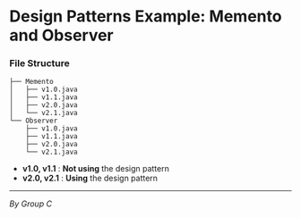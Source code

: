 # Design Patterns Example: Memento and Observer
### File Structure
```text
├── Memento
│   ├── v1.0.java
│   ├── v1.1.java
│   ├── v2.0.java
│   └── v2.1.java
└── Observer
    ├── v1.0.java
    ├── v1.1.java
    ├── v2.0.java
    └── v2.1.java
```
* **v1.0, v1.1** : **Not using** the design pattern
* **v2.0, v2.1** : **Using** the design pattern
---
*By Group C*